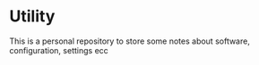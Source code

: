 # Utility

This is a personal repository to store some notes about software, configuration, settings ecc 
